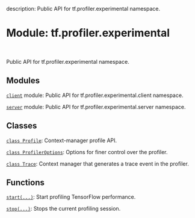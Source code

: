 description: Public API for tf.profiler.experimental namespace.

<div itemscope itemtype="http://developers.google.com/ReferenceObject">
<meta itemprop="name" content="tf.profiler.experimental" />
<meta itemprop="path" content="Stable" />
</div>

# Module: tf.profiler.experimental

<!-- Insert buttons and diff -->

<table class="tfo-notebook-buttons tfo-api nocontent" align="left">

</table>



Public API for tf.profiler.experimental namespace.



## Modules

[`client`](../../tf/profiler/experimental/client.md) module: Public API for tf.profiler.experimental.client namespace.

[`server`](../../tf/profiler/experimental/server.md) module: Public API for tf.profiler.experimental.server namespace.

## Classes

[`class Profile`](../../tf/profiler/experimental/Profile.md): Context-manager profile API.

[`class ProfilerOptions`](../../tf/profiler/experimental/ProfilerOptions.md): Options for finer control over the profiler.

[`class Trace`](../../tf/profiler/experimental/Trace.md): Context manager that generates a trace event in the profiler.

## Functions

[`start(...)`](../../tf/profiler/experimental/start.md): Start profiling TensorFlow performance.

[`stop(...)`](../../tf/profiler/experimental/stop.md): Stops the current profiling session.

